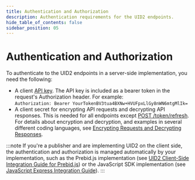 ```yaml
---
title: Authentication and Authorization
description: Authentication requirements for the UID2 endpoints.
hide_table_of_contents: false
sidebar_position: 05
---
```


# Authentication and Authorization

To authenticate to the UID2 endpoints in a server-side implementation, you need the following:

- A client [API key](gs-credentials.md#api-key-and-client-secret). The API key is included as a bearer token in the request's Authorization header. For example:<br/>
  `Authorization: Bearer YourTokenBV3tua4BXNw+HVUFpxLlGy8nWN6mtgMlIk=`
- A client secret for encrypting API requests and decrypting API responses. This is needed for all endpoints except [POST&nbsp;/token/refresh](../endpoints/post-token-refresh.md). <br/>For details about encryption and decryption, and examples in several different coding languages, see [Encrypting Requests and Decrypting Responses](gs-encryption-decryption.md).

:::note
If you're a publisher and are implementing UID2 on the client side, the authentication and authorization is managed automatically by your implementation, such as the Prebid.js implementation (see [UID2 Client-Side Integration Guide for Prebid.js](../guides/integration-prebid-client-side.md)) or the JavaScript SDK implementation (see [JavaScript Express Integration Guide](../guides/publisher-client-side.md)).
:::
